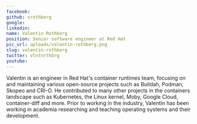 ```yaml
---
facebook: 
github: vrothberg
google: 
linkedin: 
name: Valentin Rothberg
position: Senior software engineer at Red Hat
pic_url: uploads/valentin-rothberg.png
slug: valentin-rothberg
twitter: vlntnrthbrg
youtube: 
---
```

<p>Valentin is an engineer in Red Hat&#39;s container runtimes team, focusing on and maintaining various open-source projects such as Buildah, Podman, Skopeo and CRI-O. He contributed to many other projects in the containers landscape such as Kubernetes, the Linux kernel, Moby, Google Cloud, container-diff and more. Prior to working in the industry, Valentin has been working in academia researching and teaching operating systems and their development.</p>
